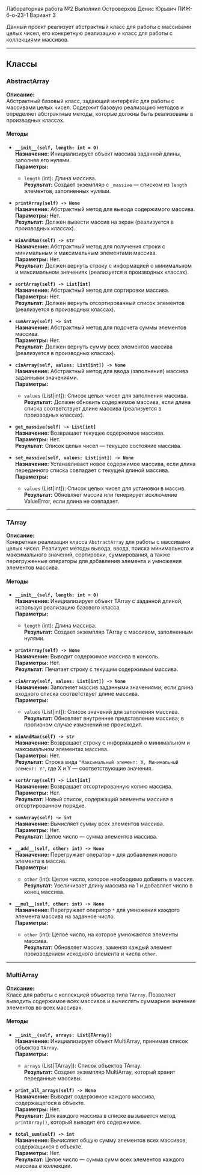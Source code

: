 Лабораторная работа №2 
Выполнил Островерхов Денис Юрьвич ПИЖ-б-о-23-1
Вариант 3 

Данный проект реализует абстрактный класс для работы с массивами целых чисел, его конкретную реализацию и класс для работы с коллекциями массивов.

---

## Классы

### AbstractArray

**Описание:**  
Абстрактный базовый класс, задающий интерфейс для работы с массивами целых чисел. Содержит базовую реализацию методов и определяет абстрактные методы, которые должны быть реализованы в производных классах.

#### Методы

- **`__init__(self, length: int = 0)`**  
  **Назначение:** Инициализирует объект массива заданной длины, заполняя его нулями.  
  **Параметры:**  
  - `length` (int): Длина массива.  
  **Результат:** Создает экземпляр с `_massive` — списком из `length` элементов, заполненных нулями.

- **`printArray(self) -> None`**  
  **Назначение:** Абстрактный метод для вывода содержимого массива.  
  **Параметры:** Нет.  
  **Результат:** Должен вывести массив на экран (реализуется в производных классах).

- **`minAndMax(self) -> str`**  
  **Назначение:** Абстрактный метод для получения строки с минимальным и максимальным элементами массива.  
  **Параметры:** Нет.  
  **Результат:** Должен вернуть строку с информацией о минимальном и максимальном значениях (реализуется в производных классах).

- **`sortArray(self) -> List[int]`**  
  **Назначение:** Абстрактный метод для сортировки массива.  
  **Параметры:** Нет.  
  **Результат:** Должен вернуть отсортированный список элементов (реализуется в производных классах).

- **`sumArray(self) -> int`**  
  **Назначение:** Абстрактный метод для подсчета суммы элементов массива.  
  **Параметры:** Нет.  
  **Результат:** Должен вернуть сумму всех элементов массива (реализуется в производных классах).

- **`cinArray(self, values: List[int]) -> None`**  
  **Назначение:** Абстрактный метод для ввода (заполнения) массива заданными значениями.  
  **Параметры:**  
  - `values` (List[int]): Список целых чисел для заполнения массива.  
  **Результат:** Должен обновить содержимое массива, если длина списка соответствует длине массива (реализуется в производных классах).

- **`get_massive(self) -> List[int]`**  
  **Назначение:** Возвращает текущее содержимое массива.  
  **Параметры:** Нет.  
  **Результат:** Список целых чисел — текущее состояние массива.

- **`set_massive(self, values: List[int]) -> None`**  
  **Назначение:** Устанавливает новое содержимое массива, если длина переданного списка совпадает с текущей длиной массива.  
  **Параметры:**  
  - `values` (List[int]): Список целых чисел для установки в массив.  
  **Результат:** Обновляет массив или генерирует исключение ValueError, если длина не совпадает.

---

### TArray

**Описание:**  
Конкретная реализация класса `AbstractArray` для работы с массивами целых чисел. Реализует методы вывода, ввода, поиска минимального и максимального значений, сортировки, суммирования, а также перегруженные операторы для добавления элемента и умножения элементов массива.

#### Методы

- **`__init__(self, length: int = 0)`**  
  **Назначение:** Инициализирует объект TArray с заданной длиной, используя реализацию базового класса.  
  **Параметры:**  
  - `length` (int): Длина массива.  
  **Результат:** Создает экземпляр TArray с массивом, заполненным нулями.

- **`printArray(self) -> None`**  
  **Назначение:** Выводит содержимое массива в консоль.  
  **Параметры:** Нет.  
  **Результат:** Печатает строку с текущим содержимым массива.

- **`cinArray(self, values: List[int]) -> None`**  
  **Назначение:** Заполняет массив заданными значениями, если длина входного списка соответствует длине массива.  
  **Параметры:**  
  - `values` (List[int]): Список значений для заполнения массива.  
  **Результат:** Обновляет внутреннее представление массива; в противном случае изменений не происходит.

- **`minAndMax(self) -> str`**  
  **Назначение:** Возвращает строку с информацией о минимальном и максимальном элементах массива.  
  **Параметры:** Нет.  
  **Результат:** Строка вида `"Максимальный элемент: X, Минимальный элемент: Y"`, где X и Y — соответствующие значения.

- **`sortArray(self) -> List[int]`**  
  **Назначение:** Возвращает отсортированную копию массива.  
  **Параметры:** Нет.  
  **Результат:** Новый список, содержащий элементы массива в отсортированном порядке.

- **`sumArray(self) -> int`**  
  **Назначение:** Вычисляет сумму всех элементов массива.  
  **Параметры:** Нет.  
  **Результат:** Целое число — сумма элементов массива.

- **`__add__(self, other: int) -> None`**  
  **Назначение:** Перегружает оператор `+` для добавления нового элемента в массив.  
  **Параметры:**  
  - `other` (int): Целое число, которое необходимо добавить в массив.  
  **Результат:** Увеличивает длину массива на 1 и добавляет число в конец массива.

- **`__mul__(self, other: int) -> None`**  
  **Назначение:** Перегружает оператор `*` для умножения каждого элемента массива на заданное число.  
  **Параметры:**  
  - `other` (int): Целое число, на которое умножаются элементы массива.  
  **Результат:** Обновляет массив, заменяя каждый элемент произведением исходного элемента и числа `other`.

---

### MultiArray

**Описание:**  
Класс для работы с коллекцией объектов типа `TArray`. Позволяет выводить содержимое всех массивов и вычислять суммарное значение элементов во всех массивах.

#### Методы

- **`__init__(self, arrays: List[TArray])`**  
  **Назначение:** Инициализирует объект MultiArray, принимая список объектов `TArray`.  
  **Параметры:**  
  - `arrays` (List[TArray]): Список объектов TArray.  
  **Результат:** Создает экземпляр MultiArray, который хранит переданные массивы.

- **`print_all_arrays(self) -> None`**  
  **Назначение:** Выводит содержимое каждого массива, содержащегося в объекте.  
  **Параметры:** Нет.  
  **Результат:** Для каждого массива в списке вызывается метод `printArray()`, который выводит его содержимое.

- **`total_sum(self) -> int`**  
  **Назначение:** Вычисляет общую сумму элементов всех массивов, содержащихся в объекте.  
  **Параметры:** Нет.  
  **Результат:** Целое число — сумма сумм всех элементов каждого массива в коллекции.
